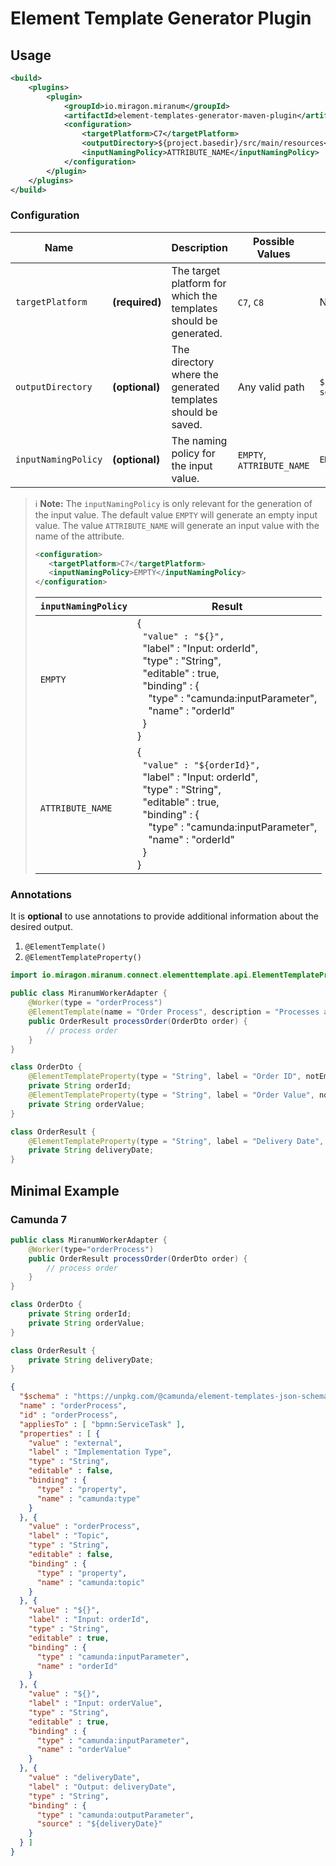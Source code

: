 # Element Template Generator Plugin

## Usage

```xml
<build>
    <plugins>
        <plugin>
            <groupId>io.miragon.miranum</groupId>
            <artifactId>element-templates-generator-maven-plugin</artifactId>
            <configuration>
                <targetPlatform>C7</targetPlatform>
                <outputDirectory>${project.basedir}/src/main/resources</outputDirectory>
                <inputNamingPolicy>ATTRIBUTE_NAME</inputNamingPolicy>
            </configuration>
        </plugin>
    </plugins>
</build>
```

### Configuration

| Name                |                | Description                                                      | Possible Values           | Default Value                                                    |
|---------------------|----------------|------------------------------------------------------------------|---------------------------|------------------------------------------------------------------|
| `targetPlatform`    | **(required)** | The target platform for which the templates should be generated. | `C7`, `C8`                | None                                                             |
| `outputDirectory`   | **(optional)** | The directory where the generated templates should be saved.     | Any valid path            | `${project.build.directory/generated-sources/element-templates}` |
| `inputNamingPolicy` | **(optional)** | The naming policy for the input value.                           | `EMPTY`, `ATTRIBUTE_NAME` | `EMPTY`                                                          |

> :information_source: 
> **Note:** The `inputNamingPolicy` is only relevant for the generation of the input value. 
> The default value `EMPTY` will generate an empty input value. 
> The value `ATTRIBUTE_NAME` will generate an input value with the name of the attribute.
> ```xml
> <configuration>
>    <targetPlatform>C7</targetPlatform>
>    <inputNamingPolicy>EMPTY</inputNamingPolicy>
> </configuration>
> ```
>  
> | `inputNamingPolicy` | Result                                                                                                                                                                                                                                                                                                                                  |
> |---------------------|-----------------------------------------------------------------------------------------------------------------------------------------------------------------------------------------------------------------------------------------------------------------------------------------------------------------------------------------|
> | `EMPTY`             | {<br>&nbsp;&nbsp;<code>"value" : "${}",</code><br>&nbsp;&nbsp;"label" : "Input: orderId",<br>&nbsp;&nbsp;"type" : "String",<br>&nbsp;&nbsp;"editable" : true,<br>&nbsp;&nbsp;"binding" : {<br>&nbsp;&nbsp;&nbsp;&nbsp;"type" : "camunda:inputParameter",<br>&nbsp;&nbsp;&nbsp;&nbsp;"name" : "orderId"<br>&nbsp;&nbsp;}<br>}<br>        |
> | `ATTRIBUTE_NAME`    | {<br>&nbsp;&nbsp;<code>"value" : "${orderId}",</code><br>&nbsp;&nbsp;"label" : "Input: orderId",<br>&nbsp;&nbsp;"type" : "String",<br>&nbsp;&nbsp;"editable" : true,<br>&nbsp;&nbsp;"binding" : {<br>&nbsp;&nbsp;&nbsp;&nbsp;"type" : "camunda:inputParameter",<br>&nbsp;&nbsp;&nbsp;&nbsp;"name" : "orderId"<br>&nbsp;&nbsp;}<br>}<br> |

### Annotations

It is **optional** to use annotations to provide additional information about the desired output.
1. `@ElementTemplate()`
2. `@ElementTemplateProperty()`

```java
import io.miragon.miranum.connect.elementtemplate.api.ElementTemplateProperty;

public class MiranumWorkerAdapter {
    @Worker(type = "orderProcess")
    @ElementTemplate(name = "Order Process", description = "Processes an incoming order.", version = 1)
    public OrderResult processOrder(OrderDto order) {
        // process order
    }
}

class OrderDto {
    @ElementTemplateProperty(type = "String", label = "Order ID", notEmpty = true, editable = false)
    private String orderId;
    @ElementTemplateProperty(type = "String", label = "Order Value", notEmpty = true, editable = false)
    private String orderValue;
}

class OrderResult {
    @ElementTemplateProperty(type = "String", label = "Delivery Date", notEmpty = true, editable = false)
    private String deliveryDate;
}
```

## Minimal Example

### Camunda 7

```java
public class MiranumWorkerAdapter {
    @Worker(type="orderProcess")
    public OrderResult processOrder(OrderDto order) {
        // process order
    }
}

class OrderDto {
    private String orderId;
    private String orderValue;
}

class OrderResult {
    private String deliveryDate;
}
```

```json
{
  "$schema" : "https://unpkg.com/@camunda/element-templates-json-schema@0.1.0/resources/schema.json",
  "name" : "orderProcess",
  "id" : "orderProcess",
  "appliesTo" : [ "bpmn:ServiceTask" ],
  "properties" : [ {
    "value" : "external",
    "label" : "Implementation Type",
    "type" : "String",
    "editable" : false,
    "binding" : {
      "type" : "property",
      "name" : "camunda:type"
    }
  }, {
    "value" : "orderProcess",
    "label" : "Topic",
    "type" : "String",
    "editable" : false,
    "binding" : {
      "type" : "property",
      "name" : "camunda:topic"
    }
  }, {
    "value" : "${}",
    "label" : "Input: orderId",
    "type" : "String",
    "editable" : true,
    "binding" : {
      "type" : "camunda:inputParameter",
      "name" : "orderId"
    }
  }, {
    "value" : "${}",
    "label" : "Input: orderValue",
    "type" : "String",
    "editable" : true,
    "binding" : {
      "type" : "camunda:inputParameter",
      "name" : "orderValue"
    }
  }, {
    "value" : "deliveryDate",
    "label" : "Output: deliveryDate",
    "type" : "String",
    "binding" : {
      "type" : "camunda:outputParameter",
      "source" : "${deliveryDate}"
    }
  } ]
}
```

